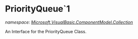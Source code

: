 ﻿# PriorityQueue`1
_namespace: <a href="#" onClick="load('/docs/Microsoft.VisualBasic.ComponentModel.Collection/index.md')">Microsoft.VisualBasic.ComponentModel.Collection</a>_

An Interface for the PriorityQueue Class.




